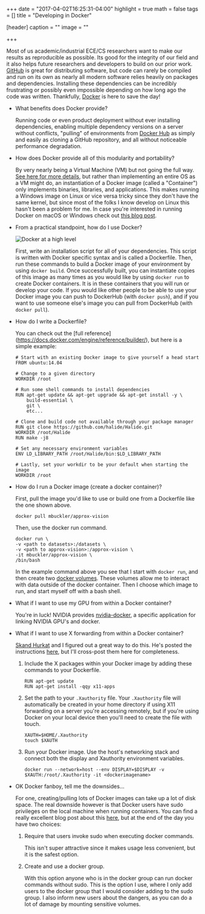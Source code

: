 +++
date = "2017-04-02T16:25:31-04:00"
highlight = true
math = false
tags = []
title = "Developing in Docker"

[header]
  caption = ""
  image = ""

+++

Most of us academic/industrial ECE/CS researchers want to make our
results as reproducible as possible. Its good for the integrity of our
field and it also helps future researchers and developers to build on
our prior work. [GitHub](https://github.com/) is great for distributing
software, but code can rarely be compiled and run on its own as nearly
all modern software relies heavily on packages and dependencies.
Installing these dependencies can be incredibly frustrating or possibly
even impossible depending on how long ago the code was written. 
Thankfully, [Docker](https://www.docker.com/) is here to save the day!

* What benefits does Docker provide? 

	Running code or even product deployment without ever installing
	dependencies, enabling multiple dependency versions on a server without
	conflicts, "pulling" of environments from [Docker
	Hub](https://hub.docker.com/) as simply and easily as cloning a GitHub
	repository, and all without noticeable performance degradation.

* How does Docker provide all of this modularity and portability? 

	By very nearly being a Virtual Machine (VM) but not going the full way.
	[See here for more
	details](https://docs.docker.com/get-started/#containers-vs-virtual-machines),
	but rather than implementing an entire OS as a VM might do, an
	instantiation of a Docker image (called a "Container") only implements
	binaries, libraries, and applications. This makes running a Windows
	image on Linux or vice versa tricky since they don't have the same
	kernel, but since most of the folks I know develop on Linux this hasn't
	been a problem for me. In case you're interested in running Docker on
	macOS or Windows check out [this blog
	post](http://containerjournal.com/2016/08/15/docker-not-just-linux-anymore/).

* From a practical standpoint, how do I use Docker?

	![Docker at a high level](/img/docker_high_level.png)

	First, write an installation script for all of your dependencies. This
	script is written with Docker specific syntax and is called a
	Dockerfile. Then, run these commands to build a Docker image of your
	environment by using `docker build`. Once successfully built, you can
	instantiate copies of this image as many times as you would like by
	using `docker run` to create Docker containers. It is in these
	containers that you will run or develop your code. If you would like
	other people to be able to use your Docker image you can push to
	DockerHub (with `docker push`), and if you want to use someone else's
	image you can pull from DockerHub (with `docker pull`).

* How do I write a Dockerfile?

	You can check out the [full reference]
	(https://docs.docker.com/engine/reference/builder/), but here is
	a simple example:

	```
	# Start with an existing Docker image to give yourself a head start
	FROM ubuntu:14.04

	# Change to a given directory
	WORKDIR /root

	# Run some shell commands to install dependencies
	RUN apt-get update && apt-get upgrade && apt-get install -y \
		build-essential \
		git \
		etc...

	# Clone and build code not available through your package manager
	RUN git clone https://github.com/halide/Halide.git
	WORKDIR /root/Halide
	RUN make -j8

	# Set any necessary environment variables
	ENV LD_LIBRARY_PATH /root/Halide/bin:$LD_LIBRARY_PATH

	# Lastly, set your workdir to be your default when starting the image
	WORKDIR /root
	```
* How do I run a Docker image (create a docker container)?

	First, pull the image you'd like to use or build one from a Dockerfile
	like the one shown above.

	```
	docker pull mbuckler/approx-vision
	```

	Then, use the docker run command.

	```
	docker run \
	-v <path to datasets>:/datasets \
	-v <path to approx-vision>:/approx-vision \
	-it mbuckler/approx-vision \
	/bin/bash
	```

	In the example command above you see that I start with `docker run`, and
	then create two [docker
	volumes](https://docs.docker.com/engine/tutorials/dockervolumes/). These
	volumes allow me to interact with data outside of the docker container.
	Then I choose which image to run, and start myself off with a bash
	shell.

* What if I want to use my GPU from within a Docker container?

	You're in luck! NVIDIA provides
[nvidia-docker](https://github.com/NVIDIA/nvidia-docker), a specific 
	application	for linking NVIDIA GPU's and docker.

* What if I want to use X forwarding from within a Docker container?

	[Skand Hurkat](https://people.ece.cornell.edu/skand/) and I figured
	out a great way to do this. He's posted the instructions 
	[here](https://people.ece.cornell.edu/skand/post/x-forwarding-on-docker/), 
	but I'll cross-post them here for completeness.

	1. Include the X packages within your Docker image by adding these
	commands to your Dockerfile.

		```
		RUN apt-get update
		RUN apt-get install -qqy x11-apps
		```

	2. Set the path to your `.Xauthority` file. Your `.Xauthority` file
	will automatically be created in your home directory if using X11
	forwarding on a server you're accessing remotely, but if you're using
	Docker on your local device then you'll need to create the file with
	touch.

		```
		XAUTH=$HOME/.Xauthority
		touch $XAUTH
		```

	3. Run your Docker image. Use the host's networking stack and
	connect both the display and Xauthority environment variables. 

		```
		docker run --network=host --env DISPLAY=$DISPLAY -v $XAUTH:/root/.Xauthority -it <dockerimagename> 
		```

* OK Docker fanboy, tell me the downsides...

	For one, creating/pulling lots of Docker images can take up a lot of
	disk space. The real downside however is that Docker users have sudo
	privileges on the local machine when running containers. You can find a
	really excellent blog post about this
	[here](https://fosterelli.co/privilege-escalation-via-docker.html), but
	at the end of the day you have two choices:

	1. Require that users invoke sudo when executing docker commands.

		This isn't super attractive since it makes usage less convenient,
		but it is the safest option. 

	2. Create and use a docker group.

		With this option anyone who is in the docker group can run docker
		commands without sudo. This is the option I use, where I only add users to the docker
		group that I would consider adding to the sudo group. I also inform new
		users about the dangers, as you can do a lot of damage by mounting
		sensitive volumes.
